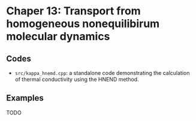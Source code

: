 
# Chaper 13: Transport from homogeneous nonequilibirum molecular dynamics

## Codes

* `src/kappa_hnemd.cpp`: a standalone code demonstrating the calculation of thermal conductivity using the HNEND method.

## Examples

TODO


